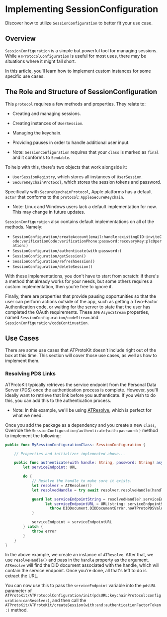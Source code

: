 # Implementing SessionConfiguration

Discover how to utilize `SessionConfiguration` to better fit your use case.

## Overview

``SessionConfiguration`` is a simple but powerful tool for managing sessions. While ``ATProtocolConfiguration`` is useful for most uses, there may be situations where it might fall short.

In this article, you'll learn how to implement custom instances for some specific use cases.

## The Role and Structure of SessionConfiguration

This `protocol` requires a few methods and properties. They relate to:
- Creating and managing sessions.
- Creating instances of ``UserSession``.
- Managing the keychain.
- Providing pauses in order to handle additional user input.

- Note: `SessionConfiguration` requires that your `class` is marked as `final` and it conforms to `Sendable`.

To help with this, there's two objects that work alongside it:
- ``UserSessionRegistry``, which stores all instances of ``UserSession``.
- ``SecureKeychainProtocol``, which stores the session tokens and password.

Specifically with `SecureKeychainProtocol`, Apple platforms has a default `actor` that conforms to the `protocol`: ``AppleSecureKeychain``.
- Note: Linux and Windows users lack a default implementation for now. This may change in future updates.

`SessionConfiguration` also contains default implementations on all of the methods. Namely:
- ``SessionConfiguration/createAccount(email:handle:existingDID:inviteCode:verificationCode:verificationPhone:password:recoveryKey:plcOperation:)``
- ``SessionConfiguration/authenticate(with:password:)``
- ``SessionConfiguration/getSession()``
- ``SessionConfiguration/refreshSession()``
- ``SessionConfiguration/deleteSession()``

With these implementations, you don't have to start from scratch: if there's a method that already works for your needs, but some others requires a custom implementation, then you're free to ignore it.

Finally, there are properties that provide pausing opportunities so that the user can perform actions outside of the app, such as getting a Two-Factor Authentication code, or waiting for the server to state that the user has completed the OAuth requirements. These are `AsyncStream` properties, named ``SessionConfiguration/codeStream`` and ``SessionConfiguration/codeContinuation``.

## Use Cases

There are some use cases that ATProtoKit doesn't include right out of the box at this time. This section will cover those use cases, as well as how to implement them.

### Resolving PDS Links

ATProtoKit typically retrieves the service endpoint from the Personal Data Server (PDS) once the authentication process is complete. However, you'll ideally want to retrieve that link before you authenticate. If you wish to do this, you can add this to the authentication process.

- Note: In this example, we'll be using [ATResolve](https://github.com/mattmassicotte/ATResolve), which is perfect for what we need.

Once you add the package as a dependency and you create a new `class`, Override the ``SessionConfiguration/authenticate(with:password:)`` method to implement the following:
```swift
public func MySessionConfigurationClass: SessionConfiguration {

    // Properties and initializer implemented above...

    public func authenticate(with handle: String, password: String) async throws {
        let serviceEndpoint: URL

        do {
            // Resolve the handle to make sure it exists.
            let resolver = ATResolver()
            let resolvedHandle = try await resolver.resolveHandle(handle)

            guard let serviceEndpointString = resolvedHandle?.serviceEndpoint,
                  let serviceEndpointURL = URL(string: serviceEndpointString) else {
                    throw DIDDocument.DIDDocumentError.noATProtoPDSValue
            }

            serviceEndpoint = serviceEndpointURL
        } catch {
            throw error
        }
    }
}
```

In the above example, we create an instance of `ATResolve`. After that, we use `resolveHandle()` and pass in the `handle` property as the argument. `ATResolve` will find the DID document associated with the handle, which will contain the service endpoint. Once you're done, all that's left to do is extract the URL.

You can now use this to pass the `serviceEndpoint` variable into the `pdsURL` parameter of ``ATProtoKit/ATProtocolConfiguration/init(pdsURL:keychainProtocol:configuration:canResolve:)``, and then call the ``ATProtoKit/ATProtoKit/createSession(with:and:authenticationFactorToken:)`` method.
